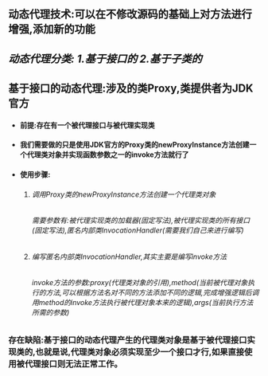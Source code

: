 ##  **动态代理技术:可以在不修改源码的基础上对方法进行增强,添加新的功能**

## *动态代理分类: 1.基于接口的 2.基于子类的*



## 基于接口的动态代理:涉及的类Proxy,类提供者为JDK官方

+ #### 前提:存在有一个被代理接口与被代理实现类

+ #### 我们需要做的只是使用JDK官方的Proxy类的newProxyInstance方法创建一个代理类对象并实现函数参数之一的invoke方法就行了

+ #### 使用步骤:

  1. ###### 调用Proxy类的newProxyInstance方法创建一个代理类对象

     ###### 需要参数有:被代理实现类的加载器(固定写法),被代理实现类的所有接口(固定写法),匿名内部类InvocationHandler(需要我们自己来进行编写)

  2. ###### 编写匿名内部类InvocationHandler,其实主要是编写invoke方法

     ###### invoke方法的参数:proxy(代理类对象的引用),method(当前被代理对象执行的方法,可以根据方法名对不同的方法添加不同的逻辑,完成增强逻辑后调用method的invoke方法执行被代理对象本来的逻辑),args(当前执行方法所需的参数)

### 存在缺陷:基于接口的动态代理产生的代理类对象是基于被代理接口实现类的,也就是说,代理类对象必须实现至少一个接口才行,如果直接使用被代理接口则无法正常工作。

